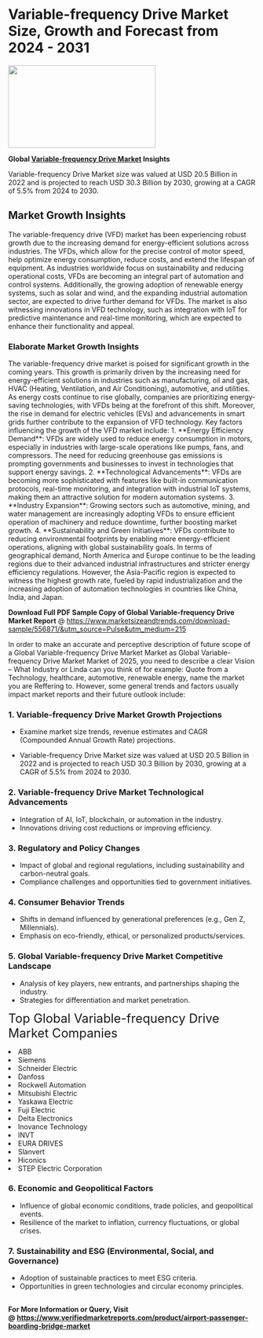 <H1>Variable-frequency Drive Market Size, Growth and Forecast from 2024 - 2031</H1><img class="aligncenter size-medium wp-image-584254" src="https://thirdeyenews.in/wp-content/uploads/2024/09/Global-Market-Research-300x168.jpeg" alt="" width="300" height="168" /><p><strong>Global&nbsp;<a href="https://www.marketsizeandtrends.com/download-sample/556871/&amp;utm_source=Pulse&amp;utm_medium=215">Variable-frequency Drive Market</a> Insights</strong></p><p>Variable-frequency Drive Market size was valued at USD 20.5 Billion in 2022 and is projected to reach USD 30.3 Billion by 2030, growing at a CAGR of 5.5% from 2024 to 2030.</p><p><h2>Market Growth Insights</h2> The variable-frequency drive (VFD) market has been experiencing robust growth due to the increasing demand for energy-efficient solutions across industries. The VFDs, which allow for the precise control of motor speed, help optimize energy consumption, reduce costs, and extend the lifespan of equipment. As industries worldwide focus on sustainability and reducing operational costs, VFDs are becoming an integral part of automation and control systems. Additionally, the growing adoption of renewable energy systems, such as solar and wind, and the expanding industrial automation sector, are expected to drive further demand for VFDs. The market is also witnessing innovations in VFD technology, such as integration with IoT for predictive maintenance and real-time monitoring, which are expected to enhance their functionality and appeal. <h3>Elaborate Market Growth Insights</h3> The variable-frequency drive market is poised for significant growth in the coming years. This growth is primarily driven by the increasing need for energy-efficient solutions in industries such as manufacturing, oil and gas, HVAC (Heating, Ventilation, and Air Conditioning), automotive, and utilities. As energy costs continue to rise globally, companies are prioritizing energy-saving technologies, with VFDs being at the forefront of this shift. Moreover, the rise in demand for electric vehicles (EVs) and advancements in smart grids further contribute to the expansion of VFD technology. Key factors influencing the growth of the VFD market include: 1. **Energy Efficiency Demand**: VFDs are widely used to reduce energy consumption in motors, especially in industries with large-scale operations like pumps, fans, and compressors. The need for reducing greenhouse gas emissions is prompting governments and businesses to invest in technologies that support energy savings. 2. **Technological Advancements**: VFDs are becoming more sophisticated with features like built-in communication protocols, real-time monitoring, and integration with industrial IoT systems, making them an attractive solution for modern automation systems. 3. **Industry Expansion**: Growing sectors such as automotive, mining, and water management are increasingly adopting VFDs to ensure efficient operation of machinery and reduce downtime, further boosting market growth. 4. **Sustainability and Green Initiatives**: VFDs contribute to reducing environmental footprints by enabling more energy-efficient operations, aligning with global sustainability goals. In terms of geographical demand, North America and Europe continue to be the leading regions due to their advanced industrial infrastructures and stricter energy efficiency regulations. However, the Asia-Pacific region is expected to witness the highest growth rate, fueled by rapid industrialization and the increasing adoption of automation technologies in countries like China, India, and Japan. </p><p><span class=""><strong>Download Full PDF Sample Copy of Global Variable-frequency Drive Market Report</strong> @ <a href="https://www.marketsizeandtrends.com/download-sample/556871/&amp;utm_source=Pulse&amp;utm_medium=215" target="_blank">https://www.marketsizeandtrends.com/download-sample/556871/&amp;utm_source=Pulse&amp;utm_medium=215</a></span></p><p>In order to make an accurate and perceptive description of future scope of a Global&nbsp;Variable-frequency Drive Market Market as Global&nbsp;Variable-frequency Drive Market Market of 2025, you need to describe a clear Vision &ndash; What Industry or Linda can you think of for example: Quote from a Technology, healthcare, automotive, renewable energy, name the market you are Reffering to. However, some general trends and factors usually impact market reports and their future outlook include:</p><h3>1.&nbsp;<strong>Variable-frequency Drive Market Growth Projections</strong></h3><ul><li>Examine market size trends, revenue estimates and CAGR (Compounded Annual Growth Rate) projections.</li><li><p>Variable-frequency Drive Market size was valued at USD 20.5 Billion in 2022 and is projected to reach USD 30.3 Billion by 2030, growing at a CAGR of 5.5% from 2024 to 2030.</p></li></ul><h3>2.&nbsp;<strong>Variable-frequency Drive Market Technological Advancements</strong></h3><ul><li>Integration of AI, IoT, blockchain, or automation in the industry.</li><li>Innovations driving cost reductions or improving efficiency.</li></ul><h3>3.&nbsp;<strong>Regulatory and Policy Changes</strong></h3><ul><li>Impact of global and regional regulations, including sustainability and carbon-neutral goals.</li><li>Compliance challenges and opportunities tied to government initiatives.</li></ul><h3>4.&nbsp;<strong>Consumer Behavior Trends</strong></h3><ul><li>Shifts in demand influenced by generational preferences (e.g., Gen Z, Millennials).</li><li>Emphasis on eco-friendly, ethical, or personalized products/services.</li></ul><h3>5.&nbsp;<strong>Global Variable-frequency Drive Market Competitive Landscape</strong></h3><ul><li>Analysis of key players, new entrants, and partnerships shaping the industry.</li><li>Strategies for differentiation and market penetration.</li></ul><p data-pm-slice="1 1 []"><span style="color: inherit; font-family: inherit; font-size: 25px;">Top Global Variable-frequency Drive Market Companies</span></p><div class="" data-test-id=""><p><li>ABB</li><li> Siemens</li><li> Schneider Electric</li><li> Danfoss</li><li> Rockwell Automation</li><li> Mitsubishi Electric</li><li> Yaskawa Electric</li><li> Fuji Electric</li><li> Delta Electronics</li><li> Inovance Technology</li><li> INVT</li><li> EURA DRIVES</li><li> Slanvert</li><li> Hiconics</li><li> STEP Electric Corporation</li></p></div><h3>6.&nbsp;<strong>Economic and Geopolitical Factors</strong></h3><ul><li>Influence of global economic conditions, trade policies, and geopolitical events.</li><li>Resilience of the market to inflation, currency fluctuations, or global crises.</li></ul><h3>7.&nbsp;<strong>Sustainability and ESG (Environmental, Social, and Governance)</strong></h3><ul><li>Adoption of sustainable practices to meet ESG criteria.</li><li>Opportunities in green technologies and circular economy principles.</li></ul><h2><strong style="font-size: 14px;">For More Information or Query, Visit @&nbsp;</strong><a style="background-color: #ffffff; font-size: 14px;" href="https://www.marketsizeandtrends.com/report/variable-frequency-drive-market/" target="_blank">https://www.verifiedmarketreports.com/product/airport-passenger-boarding-bridge-market</a></h2>
